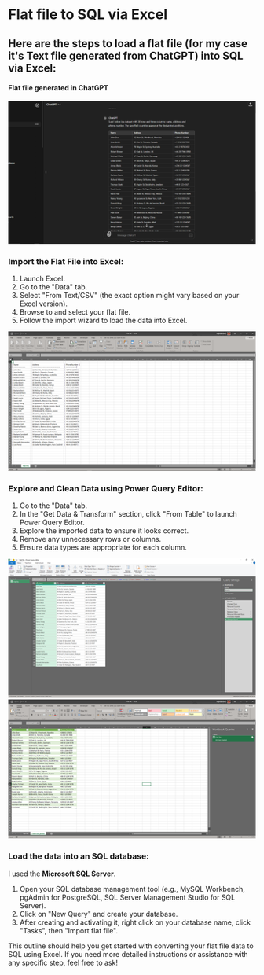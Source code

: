 # Flat file to SQL via Excel

## Here are the steps to load a flat file (for my case it's Text file generated from ChatGPT) into SQL via Excel:
#### Flat file generated in ChatGPT
![Flat file](images/flat_file.png)

### Import the Flat File into Excel:

1. Launch Excel.
2. Go to the "Data" tab.
3. Select "From Text/CSV" (the exact option might vary based on your Excel version).
4. Browse to and select your flat file.
5. Follow the import wizard to load the data into Excel.

![imported file](images/import.png)
   
### Explore and Clean Data using Power Query Editor:

1. Go to the "Data" tab.
2. In the "Get Data & Transform" section, click "From Table" to launch Power Query Editor.
3. Explore the imported data to ensure it looks correct.
4. Remove any unnecessary rows or columns.
5. Ensure data types are appropriate for each column.

![power query](images/power_query.png)
![Transformed file](images/transformed.png)
   
### Load the data into an SQL database:
I used the **Microsoft SQL Server**.

1. Open your SQL database management tool (e.g., MySQL Workbench, pgAdmin for PostgreSQL, SQL Server Management Studio for SQL Server). 
2. Click on "New Query" and create your database.
3. After creating and activating it, right click on your database name, click "Tasks", then "Import flat file".



This outline should help you get started with converting your flat file data to SQL using Excel. If you need more detailed instructions or assistance with any specific step, feel free to ask!
